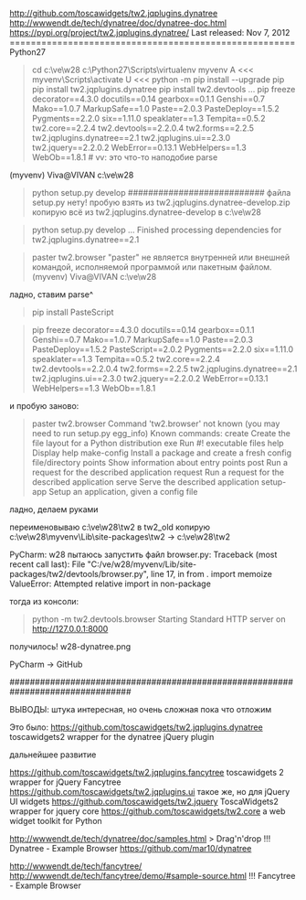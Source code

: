 ﻿http://github.com/toscawidgets/tw2.jqplugins.dynatree
http://wwwendt.de/tech/dynatree/doc/dynatree-doc.html
https://pypi.org/project/tw2.jqplugins.dynatree/
Last released: Nov 7, 2012
======================================================	Python27
> cd c:\ve\w28
> c:\Python27\Scripts\virtualenv myvenv
>A	<<<	myvenv\Scripts\activate
>U	<<<	python -m pip install --upgrade pip
> pip install tw2.jqplugins.dynatree
> pip install tw2.devtools
...
> pip freeze
decorator==4.3.0
docutils==0.14
gearbox==0.1.1
Genshi==0.7
Mako==1.0.7
MarkupSafe==1.0
Paste==2.0.3
PasteDeploy==1.5.2
Pygments==2.2.0
six==1.11.0
speaklater==1.3
Tempita==0.5.2
tw2.core==2.2.4
tw2.devtools==2.2.0.4
tw2.forms==2.2.5
tw2.jqplugins.dynatree==2.1
tw2.jqplugins.ui==2.3.0
tw2.jquery==2.2.0.2
WebError==0.13.1
WebHelpers==1.3
WebOb==1.8.1			# vv: это что-то наподобие parse

(myvenv) Viva@VIVAN c:\ve\w28
> python setup.py develop
###########################
файла setup.py нету!
пробую взять из tw2.jqplugins.dynatree-develop.zip
копирую всё из tw2.jqplugins.dynatree-develop в c:\ve\w28

> python setup.py develop
...
Finished processing dependencies for tw2.jqplugins.dynatree==2.1

> paster tw2.browser
"paster" не является внутренней или внешней
командой, исполняемой программой или пакетным файлом.
(myvenv) Viva@VIVAN c:\ve\w28
>

ладно, ставим parse^
> pip install PasteScript

> pip freeze
decorator==4.3.0
docutils==0.14
gearbox==0.1.1
Genshi==0.7
Mako==1.0.7
MarkupSafe==1.0
Paste==2.0.3
PasteDeploy==1.5.2
PasteScript==2.0.2
Pygments==2.2.0
six==1.11.0
speaklater==1.3
Tempita==0.5.2
tw2.core==2.2.4
tw2.devtools==2.2.0.4
tw2.forms==2.2.5
tw2.jqplugins.dynatree==2.1
tw2.jqplugins.ui==2.3.0
tw2.jquery==2.2.0.2
WebError==0.13.1
WebHelpers==1.3
WebOb==1.8.1

и пробую заново:

> paster tw2.browser
Command 'tw2.browser' not known (you may need to run setup.py egg_info)
Known commands:
  create       Create the file layout for a Python distribution
  exe          Run #! executable files
  help         Display help
  make-config  Install a package and create a fresh config file/directory
  points       Show information about entry points
  post         Run a request for the described application
  request      Run a request for the described application
  serve        Serve the described application
  setup-app    Setup an application, given a config file

ладно, делаем руками

переименовываю c:\ve\w28\tw2 в tw2_old
копирую c:\ve\w28\myvenv\Lib\site-packages\tw2 -> c:\ve\w28\tw2

PyCharm: w28
пытаюсь запустить файл browser.py:
Traceback (most recent call last):
  File "C:/ve/w28/myvenv/Lib/site-packages/tw2/devtools/browser.py", line 17, in <module>
    from . import memoize
ValueError: Attempted relative import in non-package

тогда из консоли:
> python -m tw2.devtools.browser
Starting Standard HTTP server on http://127.0.0.1:8000

получилось!
w28-dynatree.png

PyCharm -> GitHub

################################################################################

ВЫВОДЫ: штука интересная, но очень сложная
пока что отложим

Это было:
https://github.com/toscawidgets/tw2.jqplugins.dynatree		toscawidgets2 wrapper for the dynatree jQuery plugin

дальнейшее развитие

https://github.com/toscawidgets/tw2.jqplugins.fancytree		toscawidgets 2 wrapper for jQuery Fancytree
https://github.com/toscawidgets/tw2.jqplugins.ui		такое же, но для jQuery UI widgets
https://github.com/toscawidgets/tw2.jquery			ToscaWidgets2 wrapper for jquery core
https://github.com/toscawidgets/tw2.core			a web widget toolkit for Python

http://wwwendt.de/tech/dynatree/doc/samples.html > Drag'n'drop	!!! Dynatree - Example Browser
https://github.com/mar10/dynatree

http://wwwendt.de/tech/fancytree/
http://wwwendt.de/tech/fancytree/demo/#sample-source.html	!!! Fancytree - Example Browser

